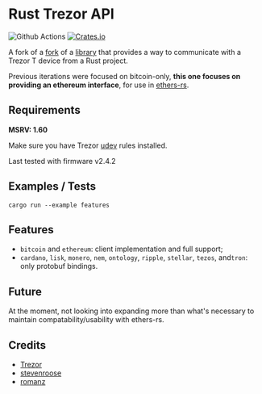 # Rust Trezor API

![Github Actions](https://github.com/joshieDo/rust-trezor-api/workflows/Build/badge.svg)
[![Crates.io][crates-badge]][crates-url]

[crates-badge]: https://img.shields.io/crates/v/trezor-client.svg
[crates-url]: https://crates.io/crates/trezor-client

A fork of a [fork](https://github.com/romanz/rust-trezor-api) of a [library](https://github.com/stevenroose/rust-trezor-api) that provides a way to communicate with a Trezor T device from a Rust project.

Previous iterations were focused on bitcoin-only, **this one focuses on providing an ethereum interface**, for use in [ethers-rs](https://github.com/gakonst/ethers-rs/).

## Requirements

**MSRV: 1.60**

Make sure you have Trezor [udev](https://wiki.trezor.io/Udev_rules) rules installed.

Last tested with firmware v2.4.2

## Examples / Tests

`cargo run --example features`

## Features

-   `bitcoin` and `ethereum`: client implementation and full support;
-   `cardano`, `lisk`, `monero`, `nem`, `ontology`, `ripple`, `stellar`, `tezos`, and`tron`: only protobuf bindings.

## Future

At the moment, not looking into expanding more than what's necessary to maintain compatability/usability with ethers-rs.

## Credits

-   [Trezor](https://github.com/trezor/trezor-firmware)
-   [stevenroose](https://github.com/stevenroose)
-   [romanz](https://github.com/romanz)
